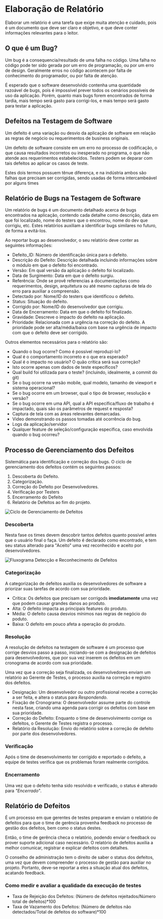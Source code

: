 # Elaboração de Relatório

Elaborar um relatório é uma tarefa que exige muita atenção e cuidado, pois é um documento que deve ser claro e objetivo, e que deve conter informações relevantes para o leitor.

## O que é um Bug?

Um bug é a consequencia/resultado de uma falha no código. Uma falha no código pode ter sido gerada por um erro de programação, ou por um erro de design. Geralmente erros no código acontecem por falta de conhecimento do programador, ou por falta de atenção.

É esperado que o software desenvolvido contenha uma quantidade razoável de bugs, pois é impossível prever todos os cenários possíveis de uso da aplicação. Porém, quanto mais bugs forem encontrados de forma tardia, mais tempo será gasto para corrigi-los, e mais tempo será gasto para testar a aplicação.

## Defeitos na Testagem de Software

Um defeito é uma variação ou desvio da aplicação de software em relação as regras de negócio ou requerimentos de business originais.

Um defeito de software consiste em um erro no processo de codificação, o que causa resultados incorretos ou inesperado no programa, o que não atende aos requerimentos estabelecidos. Testers podem se deparar com tais defeitos ao aplicar os casos de teste.

Estes dois termos possuem tênue diferença, e na indústria ambos são falhas que precisam ser corrigidas, sendo usadas de forma intercambeável por alguns times

## Relatório de Bugs na Testagem de Software

Um relatório de bugs é um documento detalhado acerca de bugs encontrados na aplicação, contendo cada detalhe como descrição, data em que foi localizado, nome do testers que o encontrou, nome do dev que corrigiu, etc. Estes relatórios auxiliam a identificar bugs similares no futuro, de forma a evitá-los.

Ao reportar bugs ao desenvolvedor, o seu relatório deve conter as seguintes informações:

- Defeito_ID: Número de identificação única para o defeito.
- Descrição do Defeito: Descrição detalhada incluindo informações sobre o módulo em que o defeito foi encontrado.
- Versão: Em qual versão da aplicação o defeito foi localizado.
- Data de Surgimento: Data em que o defeito surgiu.
- Referência: Onde se provê referencias a documentações como requerimentos, design, arquitetura ou até mesmo capturas de tela do erro para auxiliar a compreensão.
- Detectado por: Nome/ID do testers que identificou o defeito.
- Status: Situação do defeito.
- Corrigido por: Nome/ID do desenvolvedor que corrigiu.
- Data de Encerramento: Data em que o defeito foi finalizado.
- Gravidade: Descreve o impacto do defeito na aplicação.
- Prioridade: Relacionada com a urgência na correção do defeito. A prioridade pode ser alta/média/baixa com base na urgência de impacto com que o defeito deve ser corrigido.

Outros elementos necessários para o relatório são:

- Quando o bug ocorre? Como é possível reproduzí-lo?
- Qual é o comportamento incorreto e o que era esperado?
- Qual é o impacto no usuário? O quão crítica será sua correção?
- Isto ocorre apenas com dados de teste específicos?
- Qual build foi utilizada para o teste? (incluindo, idealmente, a commit do git)
- Se o bug ocorre na versão mobile, qual modelo, tamanho de viewport e sistema operacional?
- Se o bug ocorre em um browser, qual o tipo de browser, resolução e versão?
- Se o bug ocorre em uma API, qual a API específica/fluxo de trabalho é impactado, quais são os parâmetros de request e resposta?
- Captura de tela com as áreas relevantes demarcadas.
- Video demonstrando os passos tomadas até ocorrência do bug.
- Logs da aplicação/servidor
- Qualquer feature de seleção/configuração específica, caso envolvida quando o bug ocorreu?

## Processo de Gerenciamento dos Defeitos

Sistemática para identificação e correção dos bugs. O ciclo de gerenciamento dos defeitos contém os seguintes passos:

 1. Descoberta do Defeito.
 2. Categorização.
 3. Correção do Defeito por Desenvolvedores.
 4. Verificação por Testers
 5. Encerramento do Defeito
 6. Relatório de Defeitos ao fim do projeto.

<img src="https://www.guru99.com/images/TestManagement/testmanagement_article_4_4.png" alt="Ciclo de Gerenciamento de Defeitos">

### Descoberta

Nesta fase os times devem descobrir tantos defeitos quanto possível antes que o usuário final o faça. Um defeito é declarado como encontrado, e tem seu status alterado para "Aceito" uma vez reconhecido e aceito por desenvolvedores.

<img src="https://www.guru99.com/images/TestManagement/testmanagement_article_4_5.png" alt="Fluxograma Detecção e Reconhecimento de Defeitos">

### Categorização

A categorização de defeitos auxilia os desenvolvedores de software a priorizar suas tarefas de acordo com sua prioridade.

- Crítica: Os defeitos que precisam ser corrigods **imediatamente** uma vez que podem causar grandes danos ao produto.
- Alta: O defeito impacta as principais features do produto.
- Média: O defeito causa desvios mínimos nas regras de negócio do poduto.
- Baixa: O defeito em pouco afeta a operação do produto.

### Resolução

A resolução de defeitos na testagem de software é um processo que corrige desvios passo a passo, iniciando-se com a designação de defeitos para desenvolvedores, que por sua vez inserem os defeitos em um cronograma de acordo com sua prioridade.

Uma vez que a correção seja finalizada, os desenvolvedores enviam um relatório ao Gerente de Testes, o processo auxilia na correção e registro dos defeitos.

- Designação: Um desenvolvedor ou outro profissional recebe a correção a ser feita, e altera o status para *Respondendo*.
- Fixação de Cronograma: O desenvolvedor assume parte do controle nesta fase, criando uma agenda para corrigir os defeitos com base em sua prioridade.
- Correção do Defeito: Enquanto o time de desenvolvimento corrige os defeitos, o Gerente de Testes registra o processo.
- Relatório da Resolução: Envio do relatório sobre a correção de defeito por parte dos desenvolvedores.

### Verificação

Após o time de desenvolvimento ter corrigido e reportado o  defeito, a equipe de testes  verifica que os problemas foram realmente corrigidos.

### Encerramento

Uma vez que o defeito tenha sido resolvido e verificado, o status é alterado para *"Encerrado"*.

## Relatório de Defeitos

É um processo em que gerentes de testes preparam e enviam o relatório de defeitos para que o time de gerência provenha feedback no processo de gestão dos defeitos, bem como o status destes.

Então, o time de gerência checa o relatório, podendo enviar o feedback ou prover suporte adicional caso necessário. O relatório de defeitos auxilia a melhor comunicar, registrar e explicar defeitos com detalhes.

O conselho de administração tem o direito de saber o status dos defeitos, uma vez que devem compreender o processo de gestão para auxiliar no projeto. Portanto, deve-se reportar a eles a situação atual dos defeitos, acatando feedback.

### Como medir e avaliar a qualidade da execução de testes

- Taxa de Rejeição dos Defeitos: (Número de defeitos rejeitados/Número total de defeitos)*100
- Taxa de Vazamento dos Defeitos: (Número de defeitos não detectados/Total de defeitos do software)*100
